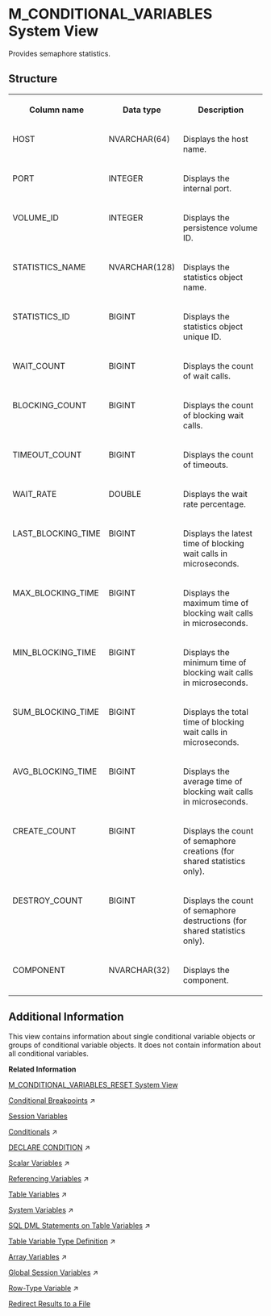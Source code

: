 <!-- loio20ab2f6975191014991e8932eb507b8f -->

# M\_CONDITIONAL\_VARIABLES System View

Provides semaphore statistics.



<a name="loio20ab2f6975191014991e8932eb507b8f___m__c_o_n_d_i_t_i_o_n_a_l__v_a_r_i_a_b_l_e_s_1struct_M_CONDITIONAL_VARIABLES"/>

## Structure


<table>
<tr>
<th valign="top">

Column name



</th>
<th valign="top">

Data type



</th>
<th valign="top">

Description



</th>
</tr>
<tr>
<td valign="top">

HOST



</td>
<td valign="top">

NVARCHAR\(64\)



</td>
<td valign="top">

Displays the host name.



</td>
</tr>
<tr>
<td valign="top">

PORT



</td>
<td valign="top">

INTEGER



</td>
<td valign="top">

Displays the internal port.



</td>
</tr>
<tr>
<td valign="top">

VOLUME\_ID



</td>
<td valign="top">

INTEGER



</td>
<td valign="top">

Displays the persistence volume ID.



</td>
</tr>
<tr>
<td valign="top">

STATISTICS\_NAME



</td>
<td valign="top">

NVARCHAR\(128\)



</td>
<td valign="top">

Displays the statistics object name.



</td>
</tr>
<tr>
<td valign="top">

STATISTICS\_ID



</td>
<td valign="top">

BIGINT



</td>
<td valign="top">

Displays the statistics object unique ID.



</td>
</tr>
<tr>
<td valign="top">

WAIT\_COUNT



</td>
<td valign="top">

BIGINT



</td>
<td valign="top">

Displays the count of wait calls.



</td>
</tr>
<tr>
<td valign="top">

BLOCKING\_COUNT



</td>
<td valign="top">

BIGINT



</td>
<td valign="top">

Displays the count of blocking wait calls.



</td>
</tr>
<tr>
<td valign="top">

TIMEOUT\_COUNT



</td>
<td valign="top">

BIGINT



</td>
<td valign="top">

Displays the count of timeouts.



</td>
</tr>
<tr>
<td valign="top">

WAIT\_RATE



</td>
<td valign="top">

DOUBLE



</td>
<td valign="top">

Displays the wait rate percentage.



</td>
</tr>
<tr>
<td valign="top">

LAST\_BLOCKING\_TIME



</td>
<td valign="top">

BIGINT



</td>
<td valign="top">

Displays the latest time of blocking wait calls in microseconds.



</td>
</tr>
<tr>
<td valign="top">

MAX\_BLOCKING\_TIME



</td>
<td valign="top">

BIGINT



</td>
<td valign="top">

Displays the maximum time of blocking wait calls in microseconds.



</td>
</tr>
<tr>
<td valign="top">

MIN\_BLOCKING\_TIME



</td>
<td valign="top">

BIGINT



</td>
<td valign="top">

Displays the minimum time of blocking wait calls in microseconds.



</td>
</tr>
<tr>
<td valign="top">

SUM\_BLOCKING\_TIME



</td>
<td valign="top">

BIGINT



</td>
<td valign="top">

Displays the total time of blocking wait calls in microseconds.



</td>
</tr>
<tr>
<td valign="top">

AVG\_BLOCKING\_TIME



</td>
<td valign="top">

BIGINT



</td>
<td valign="top">

Displays the average time of blocking wait calls in microseconds.



</td>
</tr>
<tr>
<td valign="top">

CREATE\_COUNT



</td>
<td valign="top">

BIGINT



</td>
<td valign="top">

Displays the count of semaphore creations \(for shared statistics only\).



</td>
</tr>
<tr>
<td valign="top">

DESTROY\_COUNT



</td>
<td valign="top">

BIGINT



</td>
<td valign="top">

Displays the count of semaphore destructions \(for shared statistics only\).



</td>
</tr>
<tr>
<td valign="top">

COMPONENT



</td>
<td valign="top">

NVARCHAR\(32\)



</td>
<td valign="top">

Displays the component.



</td>
</tr>
</table>



<a name="loio20ab2f6975191014991e8932eb507b8f___m__c_o_n_d_i_t_i_o_n_a_l__v_a_r_i_a_b_l_e_s_1fulldesc_M_CONDITIONAL_VARIABLES"/>

## Additional Information

This view contains information about single conditional variable objects or groups of conditional variable objects. It does not contain information about all conditional variables.

**Related Information**  


[M\_CONDITIONAL\_VARIABLES\_RESET System View](m-conditional-variables-reset-system-view-20ab646.md "Semaphore statistics (since last reset) .")

[Conditional Breakpoints](https://help.sap.com/viewer/d1cb63c8dd8e4c35a0f18aef632687f0/2023_2_QRC/en-US/d68d243f71fa476787d5b5aa97fd9377.html "") :arrow_upper_right:

[Session Variables](../../010-SQL-Reference/session-variables-a16678c.md " 		 		 		 		 		 		 	")

[Conditionals](https://help.sap.com/viewer/d1cb63c8dd8e4c35a0f18aef632687f0/2023_2_QRC/en-US/46e875a0d4e446ae9ab08334f13cd1aa.html "") :arrow_upper_right:

[DECLARE CONDITION](https://help.sap.com/viewer/d1cb63c8dd8e4c35a0f18aef632687f0/2023_2_QRC/en-US/47eb720aed594810b8afb2885e2fa9e4.html "") :arrow_upper_right:

[Scalar Variables](https://help.sap.com/viewer/d1cb63c8dd8e4c35a0f18aef632687f0/2023_2_QRC/en-US/66b38a60ab3b475f925c224038511c51.html "") :arrow_upper_right:

[Referencing Variables](https://help.sap.com/viewer/d1cb63c8dd8e4c35a0f18aef632687f0/2023_2_QRC/en-US/605b30ed9df54f1bafb7402a4f3b77b8.html "") :arrow_upper_right:

[Table Variables](https://help.sap.com/viewer/d1cb63c8dd8e4c35a0f18aef632687f0/2023_2_QRC/en-US/c8a483c3fcc94c0ca390bd1a8776d081.html "") :arrow_upper_right:

[System Variables](https://help.sap.com/viewer/d1cb63c8dd8e4c35a0f18aef632687f0/2023_2_QRC/en-US/69e4f60575484d98a568f59e592a61bb.html "") :arrow_upper_right:

[SQL DML Statements on Table Variables](https://help.sap.com/viewer/d1cb63c8dd8e4c35a0f18aef632687f0/2023_2_QRC/en-US/226f2125b7ed4f4aabe731cfed029d7b.html "") :arrow_upper_right:

[Table Variable Type Definition](https://help.sap.com/viewer/d1cb63c8dd8e4c35a0f18aef632687f0/2023_2_QRC/en-US/ea5065d06d14426799d879234d8e3e7b.html "") :arrow_upper_right:

[Array Variables](https://help.sap.com/viewer/d1cb63c8dd8e4c35a0f18aef632687f0/2023_2_QRC/en-US/cba8ef91ba944e37beb26eb8bd995c2f.html "") :arrow_upper_right:

[Global Session Variables](https://help.sap.com/viewer/d1cb63c8dd8e4c35a0f18aef632687f0/2023_2_QRC/en-US/aaef0b96852a4e1d9ce2570bbb1493c9.html "") :arrow_upper_right:

[Row-Type Variable](https://help.sap.com/viewer/d1cb63c8dd8e4c35a0f18aef632687f0/2023_2_QRC/en-US/869b4b1c5c7847cba246eb8e210d72bb.html "You can declare a row-type variable, which is a collection of scalar data types, and use it to easily fetch a single row from a table.") :arrow_upper_right:

[Redirect Results to a File](https://help.sap.com/viewer/f1b440ded6144a54ada97ff95dac7adf/LATEST/en-US/18ce51f468bc4cfe9112e6be79953e93.html)

